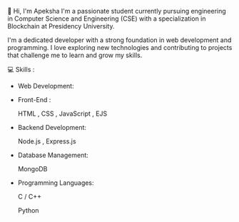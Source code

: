 👋 Hi, I'm Apeksha
I'm a passionate student currently pursuing engineering in Computer Science and Engineering (CSE) with a specialization in Blockchain at Presidency University.

I'm a dedicated developer with a strong foundation in web development and programming. I love exploring new technologies and contributing to projects that challenge me to learn and grow my skills.

💻 Skills :

- Web Development:
  
 - Front-End :
  
   HTML ,
   CSS ,
   JavaScript ,
   EJS

- Backend Development: 
 
   Node.js ,
   Express.js

- Database Management:
  
   MongoDB

- Programming Languages:

   C / C++
  
   Python
<!---
Apekshakv/I'm Apeksha, a passionate student .Currently pursuing engineering at Presidency Uiversity
--->
